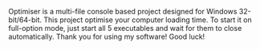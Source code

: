 Optimiser is a multi-file console based project designed for Windows 32-bit/64-bit. This project optimise your computer loading time. To start it on full-option mode, just start all 5 executables and wait for them to close automatically. Thank you for using my software! Good luck!
